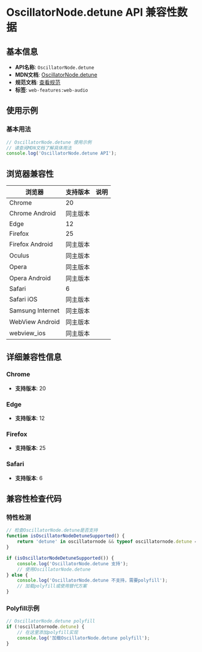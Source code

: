 # OscillatorNode.detune API 兼容性数据

## 基本信息

- **API名称**: `OscillatorNode.detune`
- **MDN文档**: [OscillatorNode.detune](https://developer.mozilla.org/docs/Web/API/OscillatorNode/detune)
- **规范文档**: [查看规范](https://webaudio.github.io/web-audio-api/#dom-oscillatornode-detune)
- **标签**: `web-features:web-audio`

## 使用示例

### 基本用法

```javascript
// OscillatorNode.detune 使用示例
// 请查阅MDN文档了解具体用法
console.log('OscillatorNode.detune API');
```

## 浏览器兼容性

| 浏览器 | 支持版本 | 说明 |
|--------|----------|------|
| Chrome | 20 |  |
| Chrome Android | 同主版本 |  |
| Edge | 12 |  |
| Firefox | 25 |  |
| Firefox Android | 同主版本 |  |
| Oculus | 同主版本 |  |
| Opera | 同主版本 |  |
| Opera Android | 同主版本 |  |
| Safari | 6 |  |
| Safari iOS | 同主版本 |  |
| Samsung Internet | 同主版本 |  |
| WebView Android | 同主版本 |  |
| webview_ios | 同主版本 |  |

## 详细兼容性信息

### Chrome

- **支持版本**: 20

### Edge

- **支持版本**: 12

### Firefox

- **支持版本**: 25

### Safari

- **支持版本**: 6

## 兼容性检查代码

### 特性检测

```javascript
// 检查OscillatorNode.detune是否支持
function isOscillatorNodeDetuneSupported() {
    return 'detune' in oscillatornode && typeof oscillatornode.detune === 'function';
}

if (isOscillatorNodeDetuneSupported()) {
    console.log('OscillatorNode.detune 支持');
    // 使用OscillatorNode.detune
} else {
    console.log('OscillatorNode.detune 不支持，需要polyfill');
    // 加载polyfill或使用替代方案
}
```

### Polyfill示例

```javascript
// OscillatorNode.detune polyfill
if (!oscillatornode.detune) {
    // 在这里添加polyfill实现
    console.log('加载OscillatorNode.detune polyfill');
}
```

